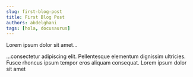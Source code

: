 ```yaml
---
slug: first-blog-post
title: First Blog Post
authors: abdelghani
tags: [hola, docusaurus]
---
```


Lorem ipsum dolor sit amet...

<!-- truncate -->

...consectetur adipiscing elit. Pellentesque elementum dignissim ultricies. Fusce rhoncus ipsum tempor eros aliquam consequat. Lorem ipsum dolor sit amet
